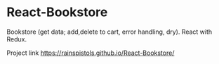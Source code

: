 # React-Bookstore

Bookstore (get data; add,delete to cart, error handling, dry). React with Redux.   

Project link https://rainspistols.github.io/React-Bookstore/
